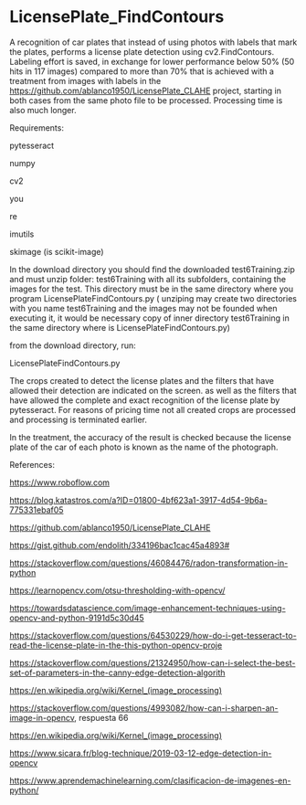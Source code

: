 # LicensePlate_FindContours
A recognition of car plates that instead of using photos with labels that mark the plates,
performs a license plate detection using cv2.FindContours. Labeling effort is saved, in exchange for lower performance
below 50% (50 hits in 117 images) compared to more than 70% that is achieved with a treatment from images with labels
 in the https://github.com/ablanco1950/LicensePlate_CLAHE project, starting in both cases from the same photo file to be processed.
Processing time is also much longer.

Requirements:

pytesseract

numpy

cv2

you

re

imutils

skimage (is scikit-image)

In the download directory you should find the downloaded test6Training.zip and must unzip folder: test6Training with all its subfolders,
containing the images for the test. This directory must be in the same directory where you program LicensePlateFindContours.py
 ( unziping may create two directories with you name test6Training and the images may not be founded when executing it, it would be necessary
copy of inner directory test6Training in the same directory where is LicensePlateFindContours.py)

from the download directory, run:

LicensePlateFindContours.py

The crops created to detect the license plates and the filters that have allowed their detection are indicated on the screen.
as well as the filters that have allowed the complete and exact recognition of the license plate by pytesseract.
For reasons of pricing time not all created crops are processed and processing is terminated earlier.

In the treatment, the accuracy of the result is checked because the license plate of the car of each photo  is known as
 the name of the photograph.

References:

https://www.roboflow.com

https://blog.katastros.com/a?ID=01800-4bf623a1-3917-4d54-9b6a-775331ebaf05

 https://github.com/ablanco1950/LicensePlate_CLAHE

https://gist.github.com/endolith/334196bac1cac45a4893#  

https://stackoverflow.com/questions/46084476/radon-transformation-in-python

https://learnopencv.com/otsu-thresholding-with-opencv/ 

https://towardsdatascience.com/image-enhancement-techniques-using-opencv-and-python-9191d5c30d45

https://stackoverflow.com/questions/64530229/how-do-i-get-tesseract-to-read-the-license-plate-in-the-this-python-opencv-proje

https://stackoverflow.com/questions/21324950/how-can-i-select-the-best-set-of-parameters-in-the-canny-edge-detection-algorith

https://en.wikipedia.org/wiki/Kernel_(image_processing)

https://stackoverflow.com/questions/4993082/how-can-i-sharpen-an-image-in-opencv, respuesta 66

https://en.wikipedia.org/wiki/Kernel_(image_processing)

https://www.sicara.fr/blog-technique/2019-03-12-edge-detection-in-opencv

https://www.aprendemachinelearning.com/clasificacion-de-imagenes-en-python/

   
